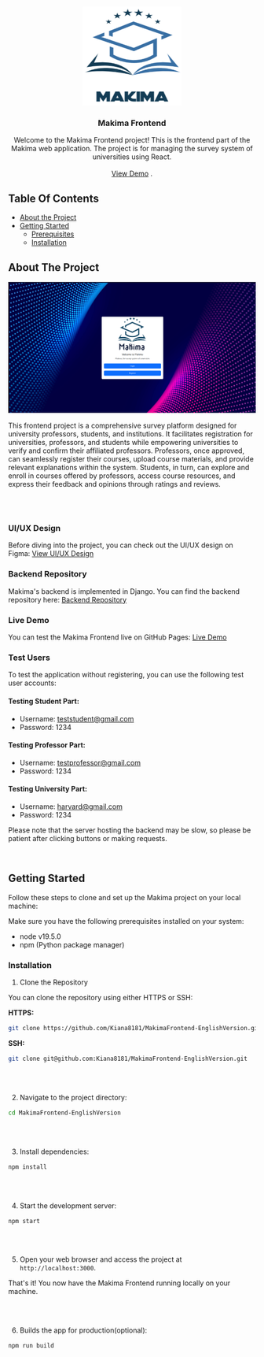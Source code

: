 <br/>
<p align="center">
  <a href="https://github.com/Kiana81/MakimaFrontend-EnglishVersion">
    <img src="images/logo.png" alt="Logo" width="200" height="200">
  </a>

  <h3 align="center">Makima Frontend</h3>

  <p align="center">
    Welcome to the Makima Frontend project! This is the frontend part of the Makima web application. The project is for managing the survey system of universities using React.
    <br/>
    <br/>
    <a href="https://kiana8181.github.io/MakimaFrontend-EnglishVersion/">View Demo</a>
    .
  </p>
</p>



## Table Of Contents

* [About the Project](#about-the-project)
* [Getting Started](#getting-started)
  * [Prerequisites](#prerequisites)
  * [Installation](#installation)

## About The Project

![Screen Shot](images/screenshot.png)

This frontend project is a comprehensive survey platform designed for university professors, students, and institutions. It facilitates registration for universities, professors, and students while empowering universities to verify and confirm their affiliated professors. Professors, once approved, can seamlessly register their courses, upload course materials, and provide relevant explanations within the system. Students, in turn, can explore and enroll in courses offered by professors, access course resources, and express their feedback and opinions through ratings and reviews.

<br />
<br />

### UI/UX Design
Before diving into the project, you can check out the UI/UX design on Figma:
[View UI/UX Design](https://www.figma.com/file/0JEMhd6QNeWV94zptakUsI/Makima-English-version?type=design&node-id=0%3A1&mode=design&t=eToksLOJVGmsvtuS-1)

### Backend Repository
Makima's backend is implemented in Django. You can find the backend repository here:
[Backend Repository](https://github.com/Kiana8181/MakimaBackend-EnglishVersion)

### Live Demo
You can test the Makima Frontend live on GitHub Pages:
[Live Demo](https://kiana8181.github.io/MakimaFrontend-EnglishVersion/)

### Test Users
To test the application without registering, you can use the following test user accounts:

#### Testing Student Part:
- Username: teststudent@gmail.com
- Password: 1234

#### Testing Professor Part:
- Username: testprofessor@gmail.com
- Password: 1234

#### Testing University Part:
- Username: harvard@gmail.com
- Password: 1234

Please note that the server hosting the backend may be slow, so please be patient after clicking buttons or making requests.

<br />

## Getting Started

Follow these steps to clone and set up the Makima project on your local machine:

Make sure you have the following prerequisites installed on your system:

- node v19.5.0
- npm (Python package manager)

### Installation

1. Clone the Repository

You can clone the repository using either HTTPS or SSH:

**HTTPS:**
```sh
git clone https://github.com/Kiana8181/MakimaFrontend-EnglishVersion.git
```

**SSH:**
```sh
git clone git@github.com:Kiana8181/MakimaFrontend-EnglishVersion.git
```

<br/>
<br/>

2. Navigate to the project directory:

```sh
cd MakimaFrontend-EnglishVersion
```

<br/>
<br/>

3. Install dependencies:

```sh
npm install
```

<br/>
<br/>

4. Start the development server:

```sh
npm start
```
<br/>
<br/>

5. Open your web browser and access the project at `http://localhost:3000`.

That's it! You now have the Makima Frontend running locally on your machine.

<br/>
<br/>

6. Builds the app for production(optional):

```sh
npm run build

```
